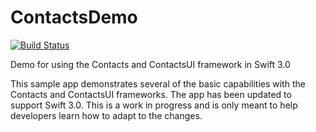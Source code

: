 # ContactsDemo
[![Build Status](https://travis-ci.org/darkhonor/ContactsDemo.svg?branch=master)](https://travis-ci.org/darkhonor/ContactsDemo)

Demo for using the Contacts and ContactsUI framework in Swift 3.0

This sample app demonstrates several of the basic capabilities with the Contacts and ContactsUI frameworks.  The app has 
been updated to support Swift 3.0.  This is a work in progress and is only meant to help developers learn how to adapt 
to the changes.
